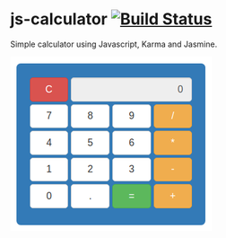 # js-calculator [![Build Status](https://travis-ci.com/Seralto/js-calculator.svg?branch=master)](https://travis-ci.com/Seralto/js-calculator)

Simple calculator using Javascript, Karma and Jasmine.

![Calculator](image.png?raw=true "Title")
